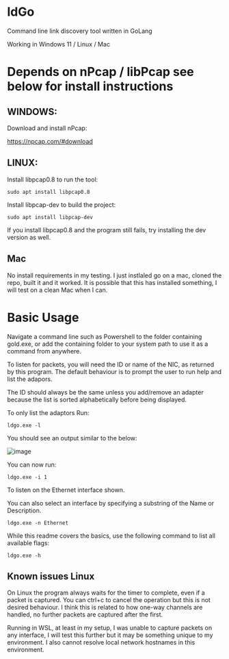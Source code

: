 # ldGo
Command line link discovery tool written in GoLang

Working in Windows 11 / Linux / Mac

# Depends on nPcap / libPcap see below for install instructions

## WINDOWS:

Download and install nPcap:

https://npcap.com/#download

## LINUX:

Install libpcap0.8 to run the tool:

    sudo apt install libpcap0.8 

Install libpcap-dev to build the project:

    sudo apt install libpcap-dev

If you install libpcap0.8 and the program still fails, try installing the dev version as well.

## Mac

No install requirements in my testing. I just instlaled go on a mac, cloned the repo, built it and it worked. It is possible that this has installed something, I will test on a clean Mac when I can. 

# Basic Usage
Navigate a command line such as Powershell to the folder containing gold.exe, or add the containing folder to your system path to use it as a command from anywhere.

To listen for packets, you will need the ID or name of the NIC, as returned by this program. The default behaviour is to prompt the user to run help and list the adapors.

The ID should always be the same unless you add/remove an adapter because the list is sorted alphabetically before being displayed.

To only list the adaptors Run:

    ldgo.exe -l 

You should see an output similar to the below:

![image](https://github.com/user-attachments/assets/b3206ed2-1807-4b9c-9412-77597094d676)


You can now run:
    
    ldgo.exe -i 1
  
To listen on the Ethernet interface shown. 

You can also select an interface by specifying a substring of the Name or Description. 

    ldgo.exe -n Ethernet

While this readme covers the basics, use the following command to list all available flags:
    
    ldgo.exe -h

## Known issues Linux
On Linux the program always waits for the timer to complete, even if a packet is captured. You can ctrl+c to cancel the operation but this is not desired behaviour. I think this is related to how one-way channels are handled, no further packets are captured after the first.

Running in WSL, at least in my setup, I was unable to capture packets on any interface, I will test this further but it may be something unique to my environment. I also cannot resolve local network hostnames in this environment.


